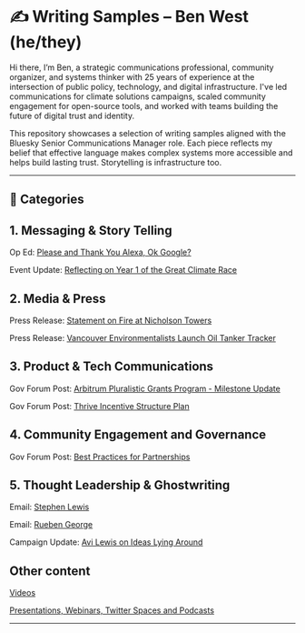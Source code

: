 # ✍️ Writing Samples – Ben West (he/they)  

Hi there, I’m Ben, a strategic communications professional, community organizer, and systems thinker with 25 years of experience at the intersection of public policy, technology, and digital infrastructure. I've led communications for climate solutions campaigns, scaled community engagement for open-source tools, and worked with teams building the future of digital trust and identity.

This repository showcases a selection of writing samples aligned with the Bluesky Senior Communications Manager role. Each piece reflects my belief that effective language makes complex systems more accessible and helps build lasting trust. Storytelling is infrastructure too.

---

## 📂 Categories

## 1. Messaging & Story Telling

Op Ed: [Please and Thank You Alexa, Ok Google?](https://github.com/M0nkeyFl0wer/writing_samples/blob/main/op_eds/please_and_thank_you.md)

Event Update: [Reflecting on Year 1 of the Great Climate Race](https://github.com/M0nkeyFl0wer/writing_samples/blob/main/event_updates/reflecting_on_year_one_of_the_great_climate_race.md)

## 2. Media & Press

Press Release: [Statement on Fire at Nicholson Towers](https://github.com/M0nkeyFl0wer/writing_samples/blob/main/media_relations/Seniors%20Centre%20Fire.md)

Press Release: [Vancouver Environmentalists Launch Oil Tanker Tracker](https://github.com/M0nkeyFl0wer/writing_samples/blob/main/press_releases/Oil_Tanker_Tracker.md)

## 3. Product & Tech Communications

Gov Forum Post: [Arbitrum Pluralistic Grants Program - Milestone Update](https://github.com/M0nkeyFl0wer/writing_samples/blob/main/gov_forum_posts/Arbitrum_Pluralistic_Grants_Program_Milestone_Update.md)

Gov Forum Post: [Thrive Incentive Structure Plan](https://github.com/M0nkeyFl0wer/writing_samples/blob/main/gov_forum_posts/Thrive_Incentive_Structure_Plan.md)

## 4. Community Engagement and Governance

Gov Forum Post: [Best Practices for Partnerships](https://github.com/M0nkeyFl0wer/writing_samples/blob/main/gov_forum_posts/best_practices_for_partnerships.md) 

## 5. Thought Leadership & Ghostwriting

Email: [Stephen Lewis](https://github.com/M0nkeyFl0wer/writing_samples/blob/main/emails/StephenLewis.md)

Email: [Rueben George](https://github.com/M0nkeyFl0wer/writing_samples/blob/main/emails/rueben_endorsement_email.md)

Campaign Update: [Avi Lewis on Ideas Lying Around](https://github.com/M0nkeyFl0wer/writing_samples/blob/main/campaign_update_blog/Avi_Lewis_on_Ideas_Lying_Around.md)

## Other content

[Videos](https://github.com/M0nkeyFl0wer/writing_samples/blob/main/videos.md)

[Presentations, Webinars, Twitter Spaces and Podcasts](https://github.com/M0nkeyFl0wer/writing_samples/blob/main/reports_presentations_webinars_Twitter_Spaces.md)

---
